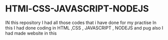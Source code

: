 # HTMl-CSS-JAVASCRIPT-NODEJS
IN this repository I had all those codes that i have done for my practise 
In this I had done coding in HTML ,CSS , JAVASCRIPT , NODEJS  and pug
also I had made website in this 
